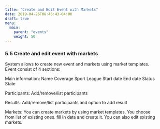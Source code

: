 ```yaml
---
title: "Create and Edit Event with Markets"
date: 2019-04-26T06:45:43-04:00
draft: true
menu:
  main:
    parent: "events"
    weight: 50
---
```


### 5.5 Create and edit event with markets

System allows to create new event and markets using market templates. Event consist of 4 sections:

Main information:
Name
Coverage
Sport
League
Start date
End date
Status
State

Participants:
Add/remove/list participants

Results:
Add/remove/list participants and option to add result

Markets:
You can create markets by using market templates. You choose from list of existing ones. fill in data and create it. You can also edit existing markets.
